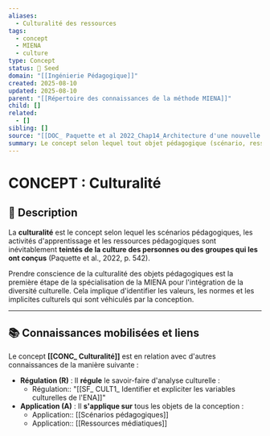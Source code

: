 ```yaml
---
aliases:
  - Culturalité des ressources
tags:
  - concept
  - MIENA
  - culture
type: Concept
status: 🌱 Seed
domain: "[[Ingénierie Pédagogique]]"
created: 2025-08-10
updated: 2025-08-10
parent: "[[Répertoire des connaissances de la méthode MIENA]]"
child: []
related:
  - []
sibling: []
source: "[[DOC_ Paquette et al 2022_Chap14_Architecture d'une nouvelle méthode d'ingénierie des ENA_ MIENA]]"
summary: Le concept selon lequel tout objet pédagogique (scénario, ressource) est implicitement ou explicitement teinté par la culture de ses concepteurs.
---
```


# CONCEPT : Culturalité

## 📌 Description
La **culturalité** est le concept selon lequel les scénarios pédagogiques, les activités d'apprentissage et les ressources pédagogiques sont inévitablement **teintés de la culture des personnes ou des groupes qui les ont conçus** (Paquette et al., 2022, p. 542).

Prendre conscience de la culturalité des objets pédagogiques est la première étape de la spécialisation de la MIENA pour l'intégration de la diversité culturelle. Cela implique d'identifier les valeurs, les normes et les implicites culturels qui sont véhiculés par la conception.

---
## 📚 Connaissances mobilisées et liens
Le concept **[[CONC_ Culturalité]]** est en relation avec d'autres connaissances de la manière suivante :

- **Régulation (R)** : Il **régule** le savoir-faire d'analyse culturelle :
    - Régulation:: "[[SF_ CULT1_ Identifier et expliciter les variables culturelles de l'ENA]]"
- **Application (A)** : Il **s'applique sur** tous les objets de la conception :
    - Application:: [[Scénarios pédagogiques]]
    - Application:: [[Ressources médiatiques]]